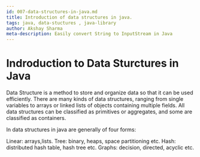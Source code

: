 ```yaml
---
id: 007-data-structures-in-java.md
title: Introduction of data structures in java.
tags: java, data-stuctures , java-library
author: Akshay Sharma
meta-description: Easily convert String to InputStream in Java
---
```


# Indroduction to Data Sturctures in Java

Data Structure is a method to store and organize data so that it can be used efficiently.
There are many kinds of data structures, ranging from single variables to arrays or linked lists of objects containing multiple fields. All data structures can be classified as primitives or aggregates, and some are classified as containers.

In data structures in java are generally of four forms:

Linear: arrays,lists.
Tree: binary, heaps, space partitioning etc.
Hash: distributed hash table, hash tree etc.
Graphs: decision, directed, acyclic etc.




